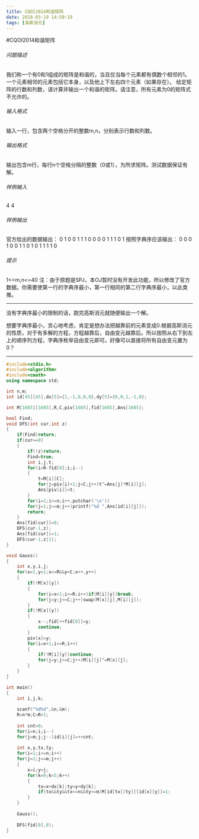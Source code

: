 ```yaml
---
title: CQOI2014和谐矩阵
date: 2018-03-19 14:59:19
tags: [高斯消元]
---
```

#CQOI2014和谐矩阵

###### 问题描述

我们称一个有0和1组成的矩阵是和谐的，当且仅当每个元素都有偶数个相邻的1。
一个元素相邻的元素包括它本身，以及他上下左右四个元素（如果存在）。
给定矩阵的行数和列数，请计算并输出一个和谐的矩阵。请注意，所有元素为0的矩阵式不允许的。

###### 输入格式

输入一行，包含两个空格分开的整数m,n，分别表示行数和列数。

###### 输出格式

输出包含m行，每行n个空格分隔的整数（0或1），为所求矩阵。测试数据保证有解。

###### 样例输入

4 4

###### 样例输出

官方给出的数据输出：
0 1 0 0
1 1 1 0
0 0 0 1
1 1 0 1
按照字典序应该输出：
0 0 0 1
0 0 1 1
0 1 0 1
1 1 1 0

###### 提示

1<=m,n<=40
注：由于原题是SPJ，本OJ暂时没有开发此功能，所以修改了官方数据。你需要使第一行的字典序最小，第一行相同的第二行字典序最小，以此类推。



---



没有字典序最小的限制的话，跑完高斯消元就随便输出一个解。



想要字典序最小，贪心地考虑，肯定是想办法把越靠前的元素变成0.根据高斯消元的性质，对于有多解的方程，方程越靠后，自由变元越靠后。所以按照从右下到左上的顺序列方程，字典序枚举自由变元即可。好像可以直接将所有自由变元置为0？



---


```c++
#include<stdio.h>
#include<algorithm>
#include<cmath>
using namespace std;

int n,m;
int id[45][45],dx[5]={1,-1,0,0,0},dy[5]={0,0,1,-1,0};

int M[1605][1605],R,C,piv[1605],fid[1605],Ans[1605];

bool Find;
void DFS(int cur,int z)
{
	if(Find)return;
	if(cur==0)
	{
		if(!z)return;
		Find=true;
		int i,j,t;
		for(i=R-fid[0];i;i--)
		{
			t=M[i][C];
			for(j=piv[i]+1;j<C;j++)t^=Ans[j]*M[i][j];
			Ans[piv[i]]=t;
		}
		for(i=1;i<=n;i++,putchar('\n'))
		for(j=1;j<=m;j++)printf("%d ",Ans[id[i][j]]);
		return;
	}
	Ans[fid[cur]]=0;
	DFS(cur-1,z);
	Ans[fid[cur]]=1;
	DFS(cur-1,z|1);
}

void Gauss()
{
	int x,y,i,j;
	for(x=1,y=1;x<=R&&y<C;x++,y++)
	{
		if(!M[x][y])
		{
			for(i=x+1;i<=R;i++)if(M[i][y])break;
			for(j=y;j<=C;j++)swap(M[x][j],M[i][j]);
		}
		if(!M[x][y])
		{
			x--;fid[++fid[0]]=y;
			continue;
		}
		piv[x]=y;
		for(i=x+1;i<=R;i++)
		{
			if(!M[i][y])continue;
			for(j=y;j<=C;j++)M[i][j]^=M[x][j];
		}
	}
}

int main()
{
	int i,j,k;
	
	scanf("%d%d",&n,&m);
	R=n*m;C=R+1;
	
	int cnt=0;
	for(i=n;i;i--)
	for(j=m;j;j--)id[i][j]=++cnt;
	
	int x,y,tx,ty;
	for(i=1;i<=n;i++)
	for(j=1;j<=m;j++)
	{
		x=i;y=j;
		for(k=0;k<5;k++)
		{
			tx=x+dx[k];ty=y+dy[k];
			if(tx&&ty&&tx<=n&&ty<=m)M[id[tx][ty]][id[x][y]]=1;
		}
	}
	
	Gauss();
	
	DFS(fid[0],0);
}
```